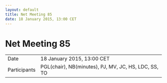 ```yaml
---
layout: default
title: Net Meeting 85
date: 18 January 2015, 13:00 CET
---
```



# Net Meeting 85

|||
|---|---|
| Date | 18 January 2015, 13:00 CET |
| Participants | PGL(chair), NB(minutes), PJ, MV, JC, HS, LDC, SS, TO |

